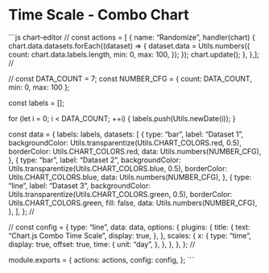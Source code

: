Time Scale - Combo Chart
========================

\`\`\`js chart-editor // const actions = \[ { name: “Randomize”, handler(chart) { chart.data.datasets.forEach((dataset) =&gt; { dataset.data = Utils.numbers({ count: chart.data.labels.length, min: 0, max: 100, }); }); chart.update(); }, },\]; //

// const DATA\_COUNT = 7; const NUMBER\_CFG = { count: DATA\_COUNT, min: 0, max: 100 };

const labels = \[\];

for (let i = 0; i &lt; DATA\_COUNT; ++i) { labels.push(Utils.newDate(i)); }

const data = { labels: labels, datasets: \[ { type: “bar”, label: “Dataset 1”, backgroundColor: Utils.transparentize(Utils.CHART\_COLORS.red, 0.5), borderColor: Utils.CHART\_COLORS.red, data: Utils.numbers(NUMBER\_CFG), }, { type: “bar”, label: “Dataset 2”, backgroundColor: Utils.transparentize(Utils.CHART\_COLORS.blue, 0.5), borderColor: Utils.CHART\_COLORS.blue, data: Utils.numbers(NUMBER\_CFG), }, { type: “line”, label: “Dataset 3”, backgroundColor: Utils.transparentize(Utils.CHART\_COLORS.green, 0.5), borderColor: Utils.CHART\_COLORS.green, fill: false, data: Utils.numbers(NUMBER\_CFG), }, \], }; //

// const config = { type: “line”, data: data, options: { plugins: { title: { text: “Chart.js Combo Time Scale”, display: true, }, }, scales: { x: { type: “time”, display: true, offset: true, time: { unit: “day”, }, }, }, }, }; //

module.exports = { actions: actions, config: config, }; \`\`\`
